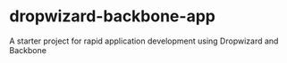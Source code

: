 dropwizard-backbone-app
=======================

A starter project for rapid application development using Dropwizard and Backbone
